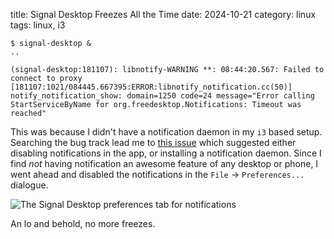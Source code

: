 title: Signal Desktop Freezes All the Time
date: 2024-10-21
category: linux
tags: linux, i3

```text
$ signal-desktop &
..

(signal-desktop:181107): libnotify-WARNING **: 08:44:20.567: Failed to
connect to proxy
[181107:1021/084445.667395:ERROR:libnotify_notification.cc(50)]
notify_notification_show: domain=1250 code=24 message="Error calling
StartServiceByName for org.freedesktop.Notifications: Timeout was
reached"
```

This was because I didn't have a notification daemon in my `i3` based
setup. Searching the bug track lead me to [this
issue](https://github.com/signalapp/Signal-Desktop/issues/4653) which
suggested either disabling notifications in the app, or installing a
notification daemon. Since I find _not_ having notification an awesome
feature of any desktop or phone, I went ahead and disabled the
notifications in the `File` → `Preferences...` dialogue.

<img
  class="centered"
  src="/graphics/2024/signal-desktop-notifications-settings.png"
  alt="The Signal Desktop preferences tab for notifications"
/>


An lo and behold, no more freezes.


